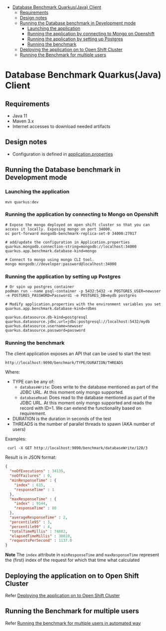 - [Database Benchmark Quarkus(Java) Client](#database-benchmark-quarkus-java--client)
  * [Requirements](#requirements)
  * [Design notes](#design-notes)
  * [Running the Database benchmark in Development mode](#running-the-database-benchmark-in-development-mode)
    + [Launching the application](#launching-the-application)
    + [Running the application by connecting to Mongo on Openshift](#running-the-application-by-connecting-to-mongo-on-openshift)
    + [Running the application by setting up Postgres](#running-the-application-by-setting-up-postgres)
    + [Running the benchmark](#running-the-benchmark)
  * [Deploying the application on to Open Shift Cluster](#deploying-the-application-on-to-open-shift-cluster)
  * [Running the Benchmark for multiple users](#running-the-benchmark-for-multiple-users)

# Database Benchmark Quarkus(Java) Client

## Requirements
* Java 11
* Maven 3.x
* Internet accesses to download needed artifacts

## Design notes
 * Configuration is defined in [application.properties](./src/main/resources/application.properties)

## Running the Database benchmark in Development mode

### Launching the application
```shell
mvn quarkus:dev
```

### Running the application by connecting to Mongo on Openshift

```shell
# Expose the mongo deployed on open shift cluster so that you can access it locally. Exposing mongo on port 34000.
oc port-forward mongodb-benchmark-replica-set-0 34000:27017

# add/update the configuration in Application.properties
quarkus.mongodb.connection-string=mongodb://localhost:34000
quarkus.app.benchmark.database-kind=mongo

# Connect to mongo using mongo CLI tool.
mongo mongodb://developer:password@localhost:34000
```

### Running the application by setting up Postgres

```shell
# Or spin up postgres container 
podman run --name psql-container -p 5432:5432 -e POSTGRES_USER=newuser -e POSTGRES_PASSWORD=Password1 -e POSTGRES_DB=mydb postgres

# Modify application.properties with the environment variables you set
quarkus.app.benchmark.database-kind=rdbms

quarkus.datasource.db-kind=postgresql
quarkus.datasource.jdbc.url=jdbc:postgresql://localhost:5432/mydb
quarkus.datasource.username=newuser
quarkus.datasource.password=password
```


### Running the benchmark

The client application exposes an API that can be used to start the test:
```properties
http://localhost:9090/benchmark/TYPE/DURATION/THREADS
```
Where:
* TYPE can be any of:
  * `databaseWrite`: Does write to the database mentioned as part of the JDBC URL. At this moment only mongo supported. 
  * `databaseRead`: Does read to the database mentioned as part of the JDBC URL. At this moment only mongo supported and reads the record with ID=1. We can extend the functionality based on requirement.
* DURATION is the duration in seconds of the test
* THREADS is the number of parallel threads to spawn (AKA number of users)



Examples:
```shell
 curl -X GET http://localhost:9090/benchmark/databaseWrite/120/3
```
Result is in JSON format:
```json
{
  "noOfExecutions" : 34135,
  "noOfFailures" : 0,
  "minResponseTime" : {
    "index" : 615,
    "responseTime" : 1
  },
  "maxResponseTime" : {
    "index" : 9144,
    "responseTime" : 80
  },
  "averageResponseTime" : 2,
  "percentile95" : 3,
  "percentile99" : 4,
  "totalTimeMillis" : 74882,
  "elapsedTimeMillis" : 30010,
  "requestsPerSecond" : 1137.0
}
```
**Note** The `index` attribute in `minResponseTime` and `maxResponseTime` represent the (first) index of the request 
for which that time what calculated

## Deploying the application on to Open Shift Cluster
Refer [Deploying the application on to Open Shift Cluster](./open-shift/)

## Running the Benchmark for multiple users
Refer [Running the benchmark for multiple users in automated way](./scripts/)